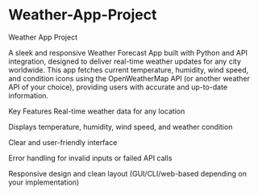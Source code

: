 # Weather-App-Project
Weather App Project

A sleek and responsive Weather Forecast App built with Python and API integration, designed to deliver real-time weather updates for any city worldwide. This app fetches current temperature, humidity, wind speed, and condition icons using the OpenWeatherMap API (or another weather API of your choice), providing users with accurate and up-to-date information.

 Key Features
Real-time weather data for any location

Displays temperature, humidity, wind speed, and weather condition

Clear and user-friendly interface

Error handling for invalid inputs or failed API calls

Responsive design and clean layout (GUI/CLI/web-based depending on your implementation)


